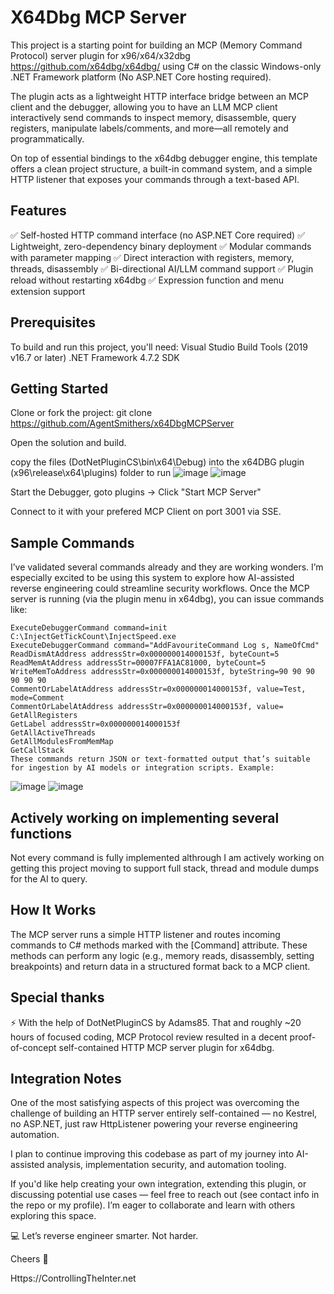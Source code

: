 # X64Dbg MCP Server
This project is a starting point for building an MCP (Memory Command Protocol) server plugin for x96/x64/x32dbg https://github.com/x64dbg/x64dbg/ using C# on the classic Windows-only .NET Framework platform (No ASP.NET Core hosting required).

The plugin acts as a lightweight HTTP interface bridge between an MCP client and the debugger, allowing you to have an LLM MCP client interactively send commands to inspect memory, disassemble, query registers, manipulate labels/comments, and more—all remotely and programmatically.

On top of essential bindings to the x64dbg debugger engine, this template offers a clean project structure, a built-in command system, and a simple HTTP listener that exposes your commands through a text-based API. 

## Features
✅ Self-hosted HTTP command interface (no ASP.NET Core required)
✅ Lightweight, zero-dependency binary deployment
✅ Modular commands with parameter mapping
✅ Direct interaction with registers, memory, threads, disassembly
✅ Bi-directional AI/LLM command support
✅ Plugin reload without restarting x64dbg
✅ Expression function and menu extension support

## Prerequisites
To build and run this project, you'll need:
Visual Studio Build Tools (2019 v16.7 or later)
.NET Framework 4.7.2 SDK

## Getting Started
Clone or fork the project: git clone https://github.com/AgentSmithers/x64DbgMCPServer

Open the solution and build.

copy the files (DotNetPluginCS\bin\x64\Debug) into the x64DBG plugin (x96\release\x64\plugins) folder to run
![image](https://github.com/user-attachments/assets/d307d3e0-4215-4fc4-a702-a9fd814703ac)
![image](https://github.com/user-attachments/assets/02eb35d8-8584-46de-83c6-b535d23976b9)

Start the Debugger, goto plugins -> Click "Start MCP Server"

Connect to it with your prefered MCP Client on port 3001 via SSE.

## Sample Commands
I’ve validated several commands already and they are working wonders. I’m especially excited to be using this system to explore how AI-assisted reverse engineering could streamline security workflows.
Once the MCP server is running (via the plugin menu in x64dbg), you can issue commands like:
```
ExecuteDebuggerCommand command=init C:\InjectGetTickCount\InjectSpeed.exe
ExecuteDebuggerCommand command="AddFavouriteCommand Log s, NameOfCmd"
ReadDismAtAddress addressStr=0x000000014000153f, byteCount=5
ReadMemAtAddress addressStr=00007FFA1AC81000, byteCount=5
WriteMemToAddress addressStr=0x000000014000153f, byteString=90 90 90 90 90 90
CommentOrLabelAtAddress addressStr=0x000000014000153f, value=Test, mode=Comment
CommentOrLabelAtAddress addressStr=0x000000014000153f, value=
GetAllRegisters
GetLabel addressStr=0x000000014000153f
GetAllActiveThreads
GetAllModulesFromMemMap
GetCallStack
These commands return JSON or text-formatted output that’s suitable for ingestion by AI models or integration scripts. Example:
```
![image](https://github.com/user-attachments/assets/f954feab-4518-4368-8b0a-d6ec07212122)
![image](https://github.com/user-attachments/assets/2952e4eb-76ef-460c-9124-0e3c1167fa3d)


## Actively working on implementing several functions
Not every command is fully implemented althrough I am actively working on getting this project moving to support full stack, thread and module dumps for the AI to query.

## How It Works
The MCP server runs a simple HTTP listener and routes incoming commands to C# methods marked with the [Command] attribute. These methods can perform any logic (e.g., memory reads, disassembly, setting breakpoints) and return data in a structured format back to a MCP client.

## Special thanks
⚡ With the help of DotNetPluginCS by Adams85. That and roughly ~20 hours of focused coding, MCP Protocol review resulted in a decent proof-of-concept self-contained HTTP MCP server plugin for x64dbg.

## Integration Notes
One of the most satisfying aspects of this project was overcoming the challenge of building an HTTP server entirely self-contained — no Kestrel, no ASP.NET, just raw HttpListener powering your reverse engineering automation.

I plan to continue improving this codebase as part of my journey into AI-assisted analysis, implementation security, and automation tooling.

If you'd like help creating your own integration, extending this plugin, or discussing potential use cases — feel free to reach out (see contact info in the repo or my profile). I’m eager to collaborate and learn with others exploring this space.

💻 Let’s reverse engineer smarter. Not harder.

Cheers 🎉

Https://ControllingTheInter.net
